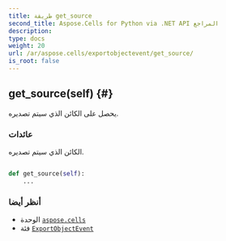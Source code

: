 ```yaml
---
title: طريقة get_source
second_title: Aspose.Cells for Python via .NET API المراجع
description:
type: docs
weight: 20
url: /ar/aspose.cells/exportobjectevent/get_source/
is_root: false
---
```

##  get_source(self) {#}
يحصل على الكائن الذي سيتم تصديره.


###  عائدات

الكائن الذي سيتم تصديره.


```python

def get_source(self):
    ...
```





###  أنظر أيضا
* الوحدة [`aspose.cells`](../../)
* فئة [`ExportObjectEvent`](/cells/python-net/ar/aspose.cells/exportobjectevent)
